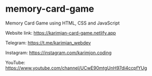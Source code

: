 # memory-card-game
Memory Card Game using HTML, CSS and JavaScript

Website link: https://karimjan-card-game.netlify.app

Telegram: https://t.me/karimjan_webdev

Instagram: https://instagram.com/karimjon.coding

YouTube: https://www.youtube.com/channel/UCwE90mtgUnH97di4ccpfYUg
